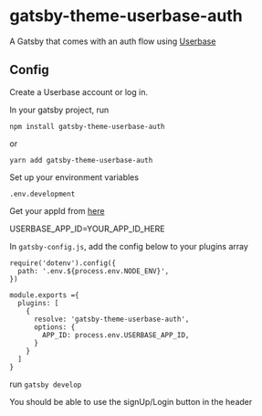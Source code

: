 # gatsby-theme-userbase-auth

A Gatsby that comes with an auth flow using [Userbase](https://userbase.com/)

## Config

Create a Userbase account or log in.

In your gatsby project, run 

`npm install gatsby-theme-userbase-auth`

or

`yarn add gatsby-theme-userbase-auth`

Set up your environment variables

`.env.development`

Get your appId from [here](https://v1.userbase.com/)

USERBASE\_APP_ID=YOUR\_APP\_ID\_HERE

In `gatsby-config.js`, add the config below to your plugins array

``` 
require('dotenv').config({
  path: '.env.${process.env.NODE_ENV}',
})
```
```
module.exports ={
  plugins: [
    {
      resolve: 'gatsby-theme-userbase-auth',
      options: {
        APP_ID: process.env.USERBASE_APP_ID,
      }
    }
  ]
}
```

run `gatsby develop`

You should be able to use the signUp/Login button in the header


